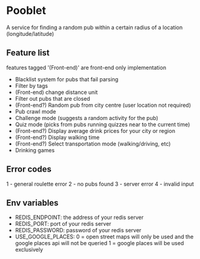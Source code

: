 # Pooblet

A service for finding a random pub within a certain radius of a location (longitude/latitude)

## Feature list
features tagged '(Front-end)' are front-end only implementation

- Blacklist system for pubs that fail parsing
- Filter by tags
- (Front-end) change distance unit
- Filter out pubs that are closed
- (Front-end?) Random pub from city centre (user location not required)
- Pub crawl mode
- Challenge mode (suggests a random activity for the pub)
- Quiz mode (picks from pubs running quizzes near to the current time)
- (Front-end?) Display average drink prices for your city or region
- (Front-end?) Display walking time
- (Front-end?) Select transportation mode (walking/driving, etc)
- Drinking games

## Error codes
1 - general roulette error
2 - no pubs found
3 - server error
4 - invalid input

## Env variables

- REDIS_ENDPOINT: the address of your redis server
- REDIS_PORT: port of your redis server
- REDIS_PASSWORD: password of your redis server
- USE_GOOGLE_PLACES:
    0 = open street maps will only be used and the google places api will not be queried
    1 = google places will be used exclusively